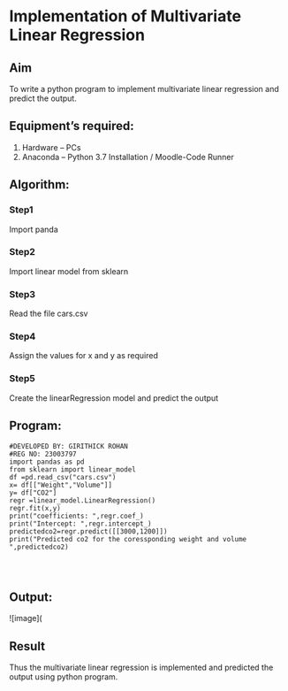 # Implementation of Multivariate Linear Regression
## Aim
To write a python program to implement multivariate linear regression and predict the output.
## Equipment’s required:
1.	Hardware – PCs
2.	Anaconda – Python 3.7 Installation / Moodle-Code Runner
## Algorithm:
### Step1
Import panda

### Step2
Import linear model from sklearn

### Step3
Read the file cars.csv

### Step4
Assign the values for x and y as required

### Step5
Create the linearRegression model and predict the output

## Program:
```
#DEVELOPED BY: GIRITHICK ROHAN
#REG NO: 23003797
import pandas as pd
from sklearn import linear_model
df =pd.read_csv("cars.csv")
x= df[["Weight","Volume"]]
y= df["CO2"]
regr =linear_model.LinearRegression()
regr.fit(x,y)
print("coefficients: ",regr.coef_)
print("Intercept: ",regr.intercept_)
predictedco2=regr.predict([[3000,1200]])
print("Predicted co2 for the coressponding weight and volume ",predictedco2)




```
## Output:
![image](

## Result
Thus the multivariate linear regression is implemented and predicted the output using python program.
